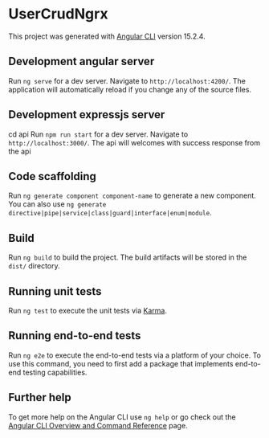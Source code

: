 # UserCrudNgrx

This project was generated with [Angular CLI](https://github.com/angular/angular-cli) version 15.2.4.

## Development angular server

Run `ng serve` for a dev server. Navigate to `http://localhost:4200/`. The application will automatically reload if you change any of the source files.

## Development expressjs server

cd api
Run `npm run start` for a dev server. Navigate to `http://localhost:3000/`. The api will welcomes with success response from the api

## Code scaffolding

Run `ng generate component component-name` to generate a new component. You can also use `ng generate directive|pipe|service|class|guard|interface|enum|module`.

## Build

Run `ng build` to build the project. The build artifacts will be stored in the `dist/` directory.

## Running unit tests

Run `ng test` to execute the unit tests via [Karma](https://karma-runner.github.io).

## Running end-to-end tests

Run `ng e2e` to execute the end-to-end tests via a platform of your choice. To use this command, you need to first add a package that implements end-to-end testing capabilities.

## Further help

To get more help on the Angular CLI use `ng help` or go check out the [Angular CLI Overview and Command Reference](https://angular.io/cli) page.
